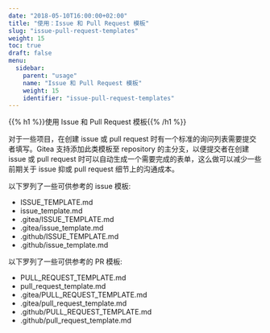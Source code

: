 ```yaml
---
date: "2018-05-10T16:00:00+02:00"
title: "使用：Issue 和 Pull Request 模板"
slug: "issue-pull-request-templates"
weight: 15
toc: true
draft: false
menu:
  sidebar:
    parent: "usage"
    name: "Issue 和 Pull Request 模板"
    weight: 15
    identifier: "issue-pull-request-templates"
---
```


{{% h1 %}}使用 Issue 和 Pull Request 模板{{% /h1 %}}

对于一些项目，在创建 issue 或 pull request 时有一个标准的询问列表需要提交者填写。Gitea 支持添加此类模板至 repository 的主分支，以便提交者在创建 issue 或 pull request 时可以自动生成一个需要完成的表单，这么做可以减少一些前期关于 issue 抑或 pull request 细节上的沟通成本。

以下罗列了一些可供参考的 issue 模板:

* ISSUE_TEMPLATE.md
* issue_template.md
* .gitea/ISSUE_TEMPLATE.md
* .gitea/issue_template.md
* .github/ISSUE_TEMPLATE.md
* .github/issue_template.md


以下罗列了一些可供参考的 PR 模板:

* PULL_REQUEST_TEMPLATE.md
* pull_request_template.md
* .gitea/PULL_REQUEST_TEMPLATE.md
* .gitea/pull_request_template.md
* .github/PULL_REQUEST_TEMPLATE.md
* .github/pull_request_template.md
